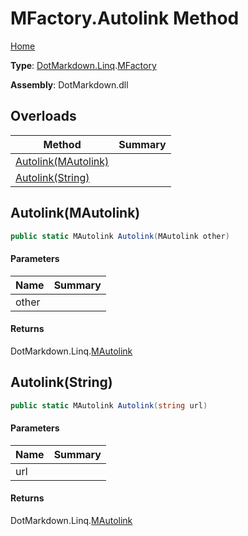 # MFactory\.Autolink Method

[Home](../../../../README.md)

**Type**: [DotMarkdown.Linq](../../README.md)\.[MFactory](../README.md)

**Assembly**: DotMarkdown\.dll

## Overloads

| Method | Summary |
| ------ | ------- |
| [Autolink(MAutolink)](#DotMarkdown_Linq_MFactory_Autolink_DotMarkdown_Linq_MAutolink_) | |
| [Autolink(String)](#DotMarkdown_Linq_MFactory_Autolink_System_String_) | |

## Autolink\(MAutolink\)<a name="DotMarkdown_Linq_MFactory_Autolink_DotMarkdown_Linq_MAutolink_"></a>

```csharp
public static MAutolink Autolink(MAutolink other)
```

#### Parameters

| Name | Summary |
| ---- | ------- |
| other | |

#### Returns

DotMarkdown\.Linq\.[MAutolink](../../MAutolink/README.md)

## Autolink\(String\)<a name="DotMarkdown_Linq_MFactory_Autolink_System_String_"></a>

```csharp
public static MAutolink Autolink(string url)
```

#### Parameters

| Name | Summary |
| ---- | ------- |
| url | |

#### Returns

DotMarkdown\.Linq\.[MAutolink](../../MAutolink/README.md)

